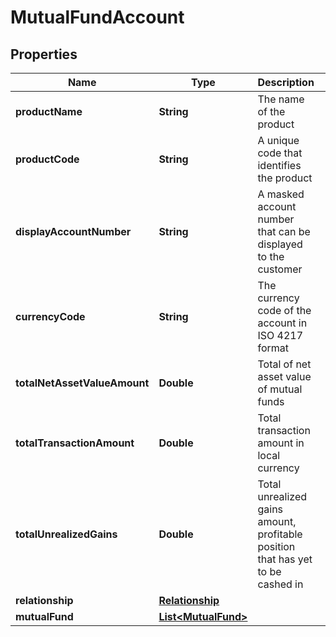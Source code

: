 
# MutualFundAccount

## Properties
Name | Type | Description | Notes
------------ | ------------- | ------------- | -------------
**productName** | **String** | The name of the product |  [optional]
**productCode** | **String** | A unique code that identifies the product |  [optional]
**displayAccountNumber** | **String** | A masked account number that can be displayed to the customer | 
**currencyCode** | **String** | The currency code of the account in ISO 4217 format |  [optional]
**totalNetAssetValueAmount** | **Double** | Total of net asset value of mutual funds |  [optional]
**totalTransactionAmount** | **Double** | Total transaction amount in local currency |  [optional]
**totalUnrealizedGains** | **Double** | Total unrealized gains amount, profitable position that has yet to be cashed in |  [optional]
**relationship** | [**Relationship**](Relationship.md) |  |  [optional]
**mutualFund** | [**List&lt;MutualFund&gt;**](MutualFund.md) |  |  [optional]



